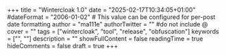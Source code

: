 +++
title = "Wintercloak 1.0"
date = "2025-02-17T10:34:05+01:00"
#dateFormat = "2006-01-02" # This value can be configured for per-post date formatting
author = "ma111e"
authorTwitter = "" #do not include @
cover = ""
tags = ["wintercloak", "tool", "release", "obfuscation"]
keywords = ["", ""]
description = ""
showFullContent = false
readingTime = true
hideComments = false
draft = true
+++
